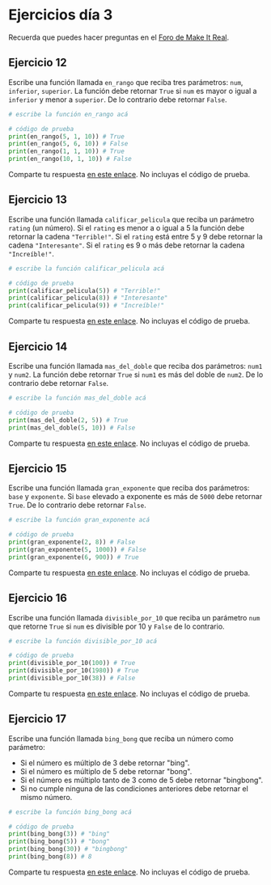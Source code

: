 # Ejercicios día 3

Recuerda que puedes hacer preguntas en el [Foro de Make It Real](https://foro.makeitreal.camp/c/curso-python-ene-2021/7).

## Ejercicio 12

Escribe una función llamada `en_rango` que reciba tres parámetros: `num`, `inferior`, `superior`. La función debe retornar `True` si `num` es mayor o igual a `inferior` y menor a `superior`. De lo contrario debe retornar `False`.

```python
# escribe la función en_rango acá

# código de prueba
print(en_rango(5, 1, 10)) # True
print(en_rango(5, 6, 10)) # False
print(en_rango(1, 1, 10)) # True
print(en_rango(10, 1, 10)) # False
```

Comparte tu respuesta [en este enlace](https://foro.makeitreal.camp/t/respuestas-ejercicio-12-python/2399). No incluyas el código de prueba.

## Ejercicio 13

Escribe una función llamada `calificar_pelicula` que reciba un parámetro `rating` (un número). Si el `rating` es menor a o igual a 5 la función debe retornar la cadena `"Terrible!"`. Si el `rating` está entre 5 y 9 debe retornar la cadena `"Interesante"`. Si el `rating` es 9 o más debe retornar la cadena `"Increíble!"`.

```python
# escribe la función calificar_pelicula acá

# código de prueba
print(calificar_pelicula(5)) # "Terrible!"
print(calificar_pelicula(8)) # "Interesante"
print(calificar_pelicula(9)) # "Increíble!"
```

Comparte tu respuesta [en este enlace](https://foro.makeitreal.camp/t/respuestas-ejercicio-13-python/2400). No incluyas el código de prueba.

## Ejercicio 14

Escribe una función llamada `mas_del_doble` que reciba dos parámetros: `num1` y `num2`. La función debe retornar `True` si `num1` es más del doble de `num2`. De lo contrario debe retornar `False`.

```python
# escribe la función mas_del_doble acá

# código de prueba
print(mas_del_doble(2, 5)) # True
print(mas_del_doble(5, 10)) # False
```

Comparte tu respuesta [en este enlace](https://foro.makeitreal.camp/t/respuestas-ejercicio-14-python/2401). No incluyas el código de prueba.

## Ejercicio 15

Escribe una función llamada `gran_exponente` que reciba dos parámetros: `base` y `exponente`. Si `base` elevado a exponente es más de `5000` debe retornar `True`. De lo contrario debe retornar `False`.

```python
# escribe la función gran_exponente acá

# código de prueba
print(gran_exponente(2, 8)) # False
print(gran_exponente(5, 1000)) # False
print(gran_exponente(6, 900)) # True
```

Comparte tu respuesta [en este enlace](https://foro.makeitreal.camp/t/respuestas-ejercicio-15-python/2403). No incluyas el código de prueba.

## Ejercicio 16

Escribe una función llamada `divisible_por_10` que reciba un parámetro `num` que retorne `True` si `num` es divisible por 10 y `False` de lo contrario.

```python
# escribe la función divisible_por_10 acá

# código de prueba
print(divisible_por_10(100)) # True
print(divisible_por_10(1980)) # True
print(divisible_por_10(38)) # False
```

Comparte tu respuesta [en este enlace](https://foro.makeitreal.camp/t/respuestas-ejercicio-16-python/2404). No incluyas el código de prueba.

## Ejercicio 17

Escribe una función llamada `bing_bong` que reciba un número como parámetro:

* Si el número es múltiplo de 3 debe retornar "bing".
* Si el número es múltiplo de 5 debe retornar "bong".
* Si el número es múltiplo tanto de 3 como de 5 debe retornar "bingbong".
* Si no cumple ninguna de las condiciones anteriores debe retornar el mismo número.

```python
# escribe la función bing_bong acá

# código de prueba
print(bing_bong(3)) # "bing"
print(bing_bong(5)) # "bong"
print(bing_bong(30)) # "bingbong"
print(bing_bong(8)) # 8
```

Comparte tu respuesta [en este enlace](https://foro.makeitreal.camp/t/respuestas-ejercicio-17-python/2405). No incluyas el código de prueba.

